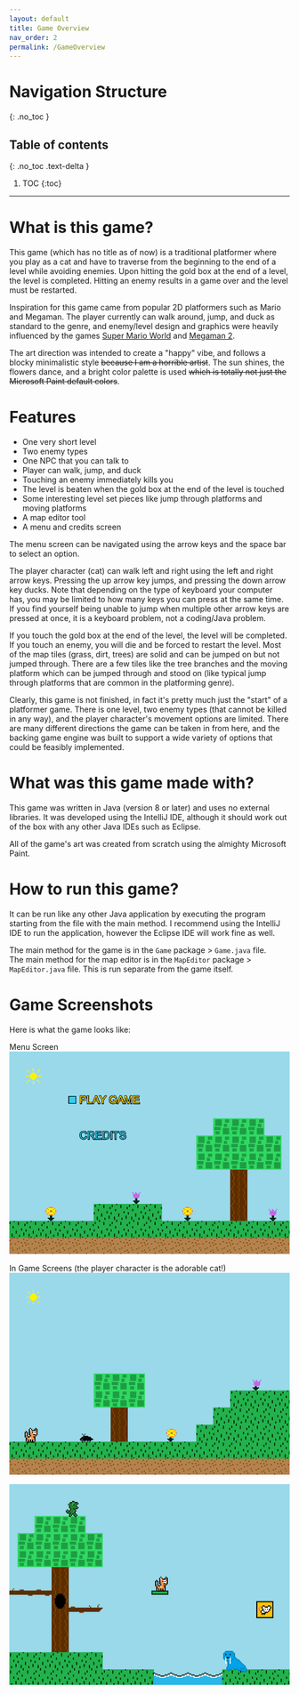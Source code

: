 ```yaml
---
layout: default
title: Game Overview
nav_order: 2
permalink: /GameOverview
---
```


# Navigation Structure
{: .no_toc }

## Table of contents
{: .no_toc .text-delta }

1. TOC
{:toc}

---

# What is this game?

This game (which has no title as of now) is a traditional platformer where you play as a cat and have to traverse from the beginning to the end of 
a level while avoiding enemies. Upon hitting the gold box at the end of a level, the level is completed. Hitting an enemy results in a game over and the level must be restarted.

Inspiration for this game came from popular 2D platformers such as Mario and Megaman. The player currently can walk around, jump, and duck as standard to the genre,
and enemy/level design and graphics were heavily influenced by the games [Super Mario World](https://www.youtube.com/watch?v=ta7ufW0Prws) and [Megaman 2](https://www.youtube.com/watch?v=vuJ8Qr-3_zg).

The art direction was intended to create a "happy" vibe, and follows a blocky minimalistic style ~~because I am a horrible artist~~.
The sun shines, the flowers dance, and a bright color palette is used ~~which is totally not just the Microsoft Paint default colors~~.

# Features

- One very short level
- Two enemy types
- One NPC that you can talk to
- Player can walk, jump, and duck
- Touching an enemy immediately kills you
- The level is beaten when the gold box at the end of the level is touched
- Some interesting level set pieces like jump through platforms and moving platforms
- A map editor tool
- A menu and credits screen

The menu screen can be navigated using the arrow keys and the space bar to select an option.

The player character (cat) can walk left and right using the left and right arrow keys. Pressing the up arrow key jumps, and pressing the down
arrow key ducks. Note that depending on the type of keyboard your computer has, you may be limited to how many keys you can press at the same time.
If you find yourself being unable to jump when multiple other arrow keys are pressed at once, it is a keyboard problem, not a coding/Java problem.

If you touch the gold box at the end of the level, the level will be completed. If you touch an enemy, you will die and be forced to restart the level. Most of the map tiles
(grass, dirt, trees) are solid and can be jumped on but not jumped through. There are a few tiles like the tree branches and the moving platform which
can be jumped through and stood on (like typical jump through platforms that are common in the platforming genre).

Clearly, this game is not finished, in fact it's pretty much just the "start" of a platformer game. There is one level, two enemy types (that cannot be killed in any way),
and the player character's movement options are limited. There are many different directions the game can be taken in from here,
and the backing game engine was built to support a wide variety of options that could be feasibly implemented.

# What was this game made with?

This game was written in Java (version 8 or later) and uses no external libraries. It was developed using the IntelliJ IDE,
although it should work out of the box with any other Java IDEs such as Eclipse. 

All of the game's art was created from scratch using the almighty Microsoft Paint.

# How to run this game?

It can be run like any other Java application by executing the program starting from the file with the main method. I recommend using
the IntelliJ IDE to run the application, however the Eclipse IDE will work fine as well.

The main method for the game is in the `Game` package > `Game.java` file.<br>
The main method for the map editor is in the `MapEditor` package > `MapEditor.java` file. This is run separate from the game
itself.

# Game Screenshots

Here is what the game looks like:

Menu Screen
![Menu Screen](../assets/images/menu-screen.png)

In Game Screens (the player character is the adorable cat!)
![Game Screen 1](../assets/images/game-screen-1.png)

![Game Screen 2](../assets/images/game-screen-2.png)




